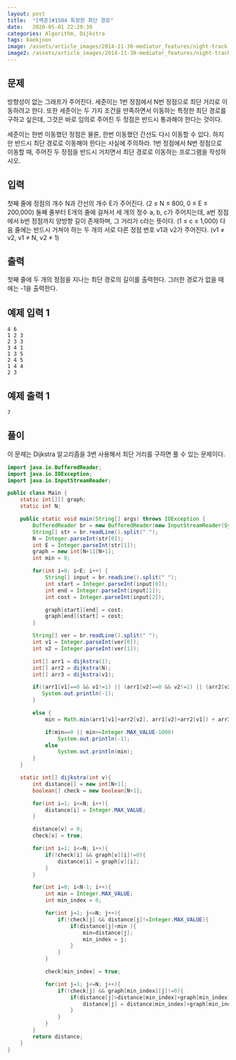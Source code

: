```yaml
---
layout: post
title:  "[백준]#1504 특정한 최단 경로"
date:   2020-05-01 22:29:30
categories: Algorithm, Dijkstra
tags: baekjoon
image: /assets/article_images/2014-11-30-mediator_features/night-track.JPG
image2: /assets/article_images/2014-11-30-mediator_features/night-track-mobile.JPG
---
```


문제
--------------------

방향성이 없는 그래프가 주어진다. 세준이는 1번 정점에서 N번 정점으로 최단 거리로 이동하려고 한다. 또한 세준이는 두 가지 조건을 만족하면서 이동하는 특정한 최단 경로를 구하고 싶은데, 그것은 바로 임의로 주어진 두 정점은 반드시 통과해야 한다는 것이다.

세준이는 한번 이동했던 정점은 물론, 한번 이동했던 간선도 다시 이동할 수 있다. 하지만 반드시 최단 경로로 이동해야 한다는 사실에 주의하라. 1번 정점에서 N번 정점으로 이동할 때, 주어진 두 정점을 반드시 거치면서 최단 경로로 이동하는 프로그램을 작성하시오.

입력
---------------------------

첫째 줄에 정점의 개수 N과 간선의 개수 E가 주어진다. (2 ≤ N ≤ 800, 0 ≤ E ≤ 200,000) 둘째 줄부터 E개의 줄에 걸쳐서 세 개의 정수 a, b, c가 주어지는데, a번 정점에서 b번 정점까지 양방향 길이 존재하며, 그 거리가 c라는 뜻이다. (1 ≤ c ≤ 1,000) 다음 줄에는 반드시 거쳐야 하는 두 개의 서로 다른 정점 번호 v1과 v2가 주어진다. (v1 ≠ v2, v1 ≠ N, v2 ≠ 1)

출력
----------------

첫째 줄에 두 개의 정점을 지나는 최단 경로의 길이를 출력한다. 그러한 경로가 없을 때에는 -1을 출력한다.

예제 입력 1 
----------------------

```
4 6
1 2 3
2 3 3
3 4 1
1 3 5
2 4 5
1 4 4
2 3
```

예제 출력 1 
------------------------

```
7
```

풀이
--------------------------

이 문제는 Dijkstra 알고리즘을 3번 사용해서 최단 거리를 구하면 풀 수 있는 문제이다.

```java
import java.io.BufferedReader;
import java.io.IOException;
import java.io.InputStreamReader;

public class Main {
    static int[][] graph;
    static int N;

    public static void main(String[] args) throws IOException {
        BufferedReader br = new BufferedReader(new InputStreamReader(System.in));
        String[] str = br.readLine().split(" ");
        N = Integer.parseInt(str[0]);
        int E = Integer.parseInt(str[1]);
        graph = new int[N+1][N+1];
        int min = 0;

        for(int i=0; i<E; i++) {
            String[] input = br.readLine().split(" ");
            int start = Integer.parseInt(input[0]);
            int end = Integer.parseInt(input[1]);
            int cost = Integer.parseInt(input[2]);

            graph[start][end] = cost;
            graph[end][start] = cost;
        }

        String[] ver = br.readLine().split(" ");
        int v1 = Integer.parseInt(ver[0]);
        int v2 = Integer.parseInt(ver[1]);

        int[] arr1 = dijkstra(1);
        int[] arr2 = dijkstra(N);
        int[] arr3 = dijkstra(v1);

        if((arr1[v1]==0 && v1!=1) || (arr1[v2]==0 && v2!=1) || (arr2[v2]==0 && v2!=N) || (arr2[v1]==0 && v1!=N)) {
           System.out.println(-1);
        }

        else {
            min = Math.min(arr1[v1]+arr2[v2], arr1[v2]+arr2[v1]) + arr3[v2];

            if(min==0 || min>=Integer.MAX_VALUE-1000)
                System.out.println(-1);
            else
                System.out.println(min);
        }
    }

    static int[] dijkstra(int v){
        int distance[] = new int[N+1];
        boolean[] check = new boolean[N+1];

        for(int i=1; i<=N; i++){
            distance[i] = Integer.MAX_VALUE;
        }

        distance[v] = 0;
        check[v] = true;

        for(int i=1; i<=N; i++){
            if(!check[i] && graph[v][i]!=0){
                distance[i] = graph[v][i];
            }
        }

        for(int i=0; i<N-1; i++){
            int min = Integer.MAX_VALUE;
            int min_index = 0;

            for(int j=1; j<=N; j++){
                if(!check[j] && distance[j]!=Integer.MAX_VALUE){
                    if(distance[j]<min ){
                        min=distance[j];
                        min_index = j;
                    }
                }
            }

            check[min_index] = true;

            for(int j=1; j<=N; j++){
                if(!check[j] && graph[min_index][j]!=0){
                    if(distance[j]>distance[min_index]+graph[min_index][j]){
                        distance[j] = distance[min_index]+graph[min_index][j];
                    }
                }
            }
        }
        return distance;
    }
}
```
